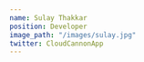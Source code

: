 ```yaml
---
name: Sulay Thakkar
position: Developer
image_path: "/images/sulay.jpg"
twitter: CloudCannonApp
---
```

